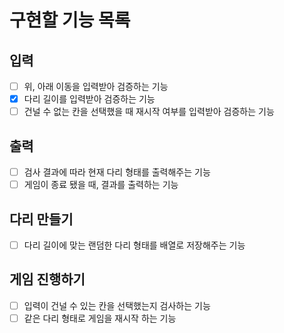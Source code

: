 # 구현할 기능 목록

## 입력

- [ ] 위, 아래 이동을 입력받아 검증하는 기능
- [x] 다리 길이를 입력받아 검증하는 기능
- [ ] 건널 수 없는 칸을 선택했을 때 재시작 여부를 입력받아 검증하는 기능

## 출력

- [ ] 검사 결과에 따라 현재 다리 형태를 출력해주는 기능
- [ ] 게임이 종료 됐을 때, 결과를 출력하는 기능

## 다리 만들기

- [ ] 다리 길이에 맞는 랜덤한 다리 형태를 배열로 저장해주는 기능

## 게임 진행하기

- [ ] 입력이 건널 수 있는 칸을 선택했는지 검사하는 기능
- [ ] 같은 다리 형태로 게임을 재시작 하는 기능